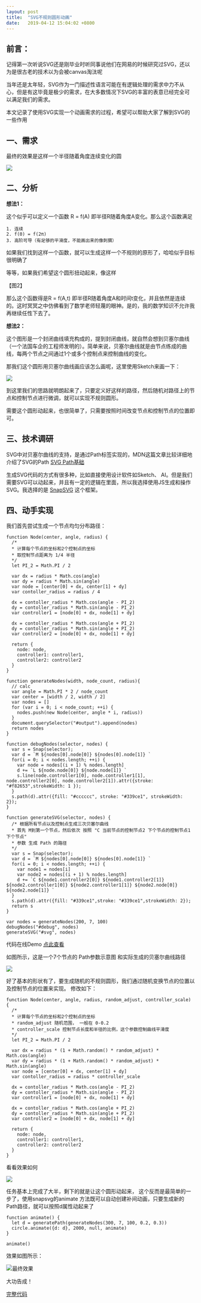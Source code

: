 ```yaml
---
layout: post
title:  "SVG不规则圆形动画"
date:   2019-04-12 15:04:02 +0800
---
```


前言：
---

记得第一次听说SVG还是刚毕业时听同事说他们在网易的时候研究过SVG，还以为是很古老的技术以为会被canvas淘汰呢

当年还是太年轻，SVG作为一门描述性语言可能在有逻辑处理的需求中力不从心，但是有这毕竟是极少的需求，在大多数情况下SVG的丰富的表意已经完全可以满足我们的需求。

本文记录了使用SVG实现一个动画需求的过程，希望可以帮助大家了解到SVG的一些作用

一、需求
----
最终的效果是这样一个半径随着角度连续变化的圆

![](/assets/img/2019-04-12-svg-1.png)


二、分析
----
**想法1：**

这个似乎可以定义一个函数 R = f(A) 即半径R随着角度A变化。那么这个函数满足

```
1. 连续  
2. f(0) = f(2π)  
3. 高阶可导（有足够的平滑度，不能画出来的像刺猬）  
```

如果我们找到这样一个函数，就可以生成这样一个不规则的原形了，哈哈似乎目标很明确了

等等，如果我们希望这个圆形扭动起来，像这样

【图2】

那么这个函数得是R = f(A,t) 即半径R随着角度A和时间t变化，并且依然是连续的。这时冥冥之中仿佛看到了数学老师轻蔑的眼神。是的，我的数学知识不允许我再继续任性下去了。

**想法2：**

这个图形是一个封闭曲线填充构成的，提到封闭曲线，就自然会想到贝塞尔曲线（一个法国车企的工程师发明的）。简单来说，贝塞尔曲线就是由节点练成的曲线，每两个节点之间通过1个或多个控制点来控制曲线的变化。

那我们这个圆形用贝塞尔曲线画应该怎么画呢，这里使用Sketch来画一下：

![](/assets/img/2019-04-12-svg-2.png)

到这里我们的思路就明朗起来了，只要定义好这样的路径，然后随机对路径上的节点和控制节点进行微调，就可以实现不规则圆形。

需要这个圆形动起来，也很简单了，只需要按照时间改变节点和控制节点的位置即可。


三、技术调研
----

SVG中对贝塞尔曲线的支持，是通过Path标签实现的，MDN这篇文章比较详细地介绍了SVG的Path
[SVG Path基础](https://developer.mozilla.org/zh-CN/docs/Web/SVG/Tutorial/Paths)

生成SVG代码的方式有很多种，比如直接使用设计软件如Sketch、 AI。但是我们需要SVG可以动起来，并且有一定的逻辑在里面，所以我选择使用JS生成和操作SVG。我选择的是 [SnapSVG](https://snapsvg.io) 这个框架。

四、动手实现
----

我们首先尝试生成一个节点均匀分布路径：

```
function Node(center, angle, radius) {
  /*
  * 计算每个节点的坐标和2个控制点的坐标
  * 取控制节点距离为 1/4 半径
  */
  let PI_2 = Math.PI / 2

  var dx = radius * Math.cos(angle)
  var dy = radius * Math.sin(angle)
  var node = [center[0] + dx, center[1] + dy]
  var contoller_radius = radius / 4
  
  dx = contoller_radius * Math.cos(angle - PI_2)
  dy = contoller_radius * Math.sin(angle - PI_2)
  var controller1 = [node[0] + dx, node[1] + dy]
  
  dx = contoller_radius * Math.cos(angle + PI_2)
  dy = contoller_radius * Math.sin(angle + PI_2)
  var controller2 = [node[0] + dx, node[1] + dy]
  
  return {
    node: node,
    controller1: controller1,
    controller2: controller2
  }
}

function generateNodes(width, node_count, radius){
  // calc
  var angle = Math.PI * 2 / node_count
  var center = [width / 2, width / 2]
  var nodes = []
  for (var i = 0; i < node_count; ++i) {
    nodes.push(new Node(center, angle * i, radius))
  }
  document.querySelector("#output").append(nodes)
  return nodes
}

function debugNodes(selector, nodes) {
  var s = Snap(selector);
  var d = `M ${nodes[0].node[0]} ${nodes[0].node[1]} `
  for(i = 0; i < nodes.length; ++i) {
    var node = nodes[(i + 1) % nodes.length]
    d += `L ${node.node[0]} ${node.node[1]} `
    s.line(node.controller1[0], node.controller1[1], node.controller2[0], node.controller2[1]).attr({stroke: "#f82653",strokeWidth: 1 });
  }
  s.path(d).attr({fill: "#cccccc", stroke: "#339ce1", strokeWidth: 2});
}

function generateSVG(selector, nodes) {
  /* 根据所有节点以及控制点生成三次贝塞尔曲线
  * 首先 M到第一个节点，然后依次 按照 "C 当前节点的控制节点2 下个节点的控制节点1 下个节点"
  * 参数 生成 Path 的路径
  */
  var s = Snap(selector);
  var d = `M ${nodes[0].node[0]} ${nodes[0].node[1]} `
  for(i = 0; i < nodes.length; ++i) {
    var node1 = nodes[i]
    var node2 = nodes[(i + 1) % nodes.length]
    d += `C ${node1.controller2[0]} ${node1.controller2[1]} ${node2.controller1[0]} ${node2.controller1[1]} ${node2.node[0]} ${node2.node[1]} `
  }
  s.path(d).attr({fill: "#339ce1",stroke: "#339ce1",strokeWidth: 2});
  return s
}

var nodes = generateNodes(200, 7, 100)
debugNodes("#debug", nodes)
generateSVG("#svg", nodes)
```
代码在线Demo [点此查看](https://jsfiddle.net/4vL279ar/25/)

如图所示，这是一个7个节点的 Path参数示意图 和实际生成的贝塞尔曲线路径

![](/assets/img/2019-04-12-svg-3.png)



好了基本的形状有了，要生成随机的不规则圆形，我们通过随机变换节点的位置以及控制节点的位置来实现。 修改如下：

```
function Node(center, angle, radius, random_adjust, controller_scale) {
  /*
  * 计算每个节点的坐标和2个控制点的坐标
  * random_adjust 随机范围， 一般在 0-0.2
  * controller_scale 控制节点长度和半径的比例，这个参数控制曲线平滑度
  */
  let PI_2 = Math.PI / 2

  var dx = radius * (1 + Math.random() * random_adjust) * Math.cos(angle)
  var dy = radius * (1 + Math.random() * random_adjust) * Math.sin(angle)
  var node = [center[0] + dx, center[1] + dy]
  var contoller_radius = radius * controller_scale
  
  dx = contoller_radius * Math.cos(angle - PI_2)
  dy = contoller_radius * Math.sin(angle - PI_2)
  var controller1 = [node[0] + dx, node[1] + dy]
  
  dx = contoller_radius * Math.cos(angle + PI_2)
  dy = contoller_radius * Math.sin(angle + PI_2)
  var controller2 = [node[0] + dx, node[1] + dy]
  
  return {
    node: node,
    controller1: controller1,
    controller2: controller2
  }
}
```
看看效果如何 

![](/assets/img/2019-04-12-svg-4.png)

任务基本上完成了大半，剩下的就是让这个圆形动起来， 这个反而是最简单的一步了，使用snapsvg的animate 方法既可以自动创建补间动画，只要生成新的Path路径，就可以按照d属性动起来了

```
function animate() {
  let d = generatePath(generateNodes(300, 7, 100, 0.2, 0.3))
  circle.animate({d: d}, 2000, null, animate)
}

animate()
```

效果如图所示：

![最终效果](/assets/img/2019-04-12-svg-5.gif)


大功告成！

[完整代码](https://jsfiddle.net/dingyaguang117/tsw2zv3k/16)